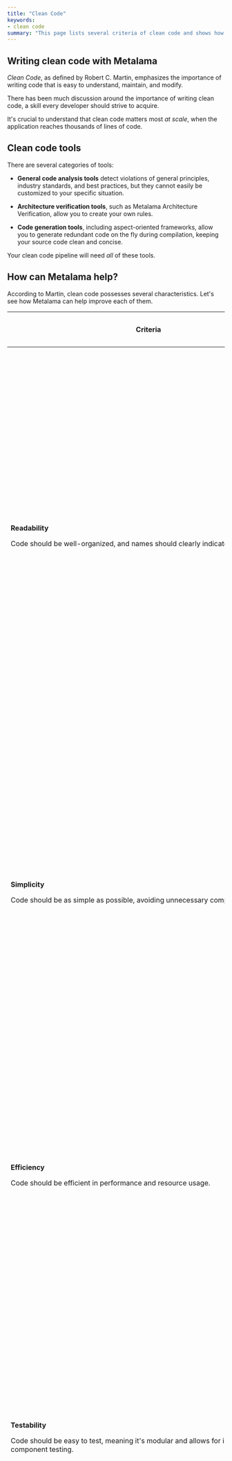 ```yaml
---
title: "Clean Code"
keywords:
- clean code
summary: "This page lists several criteria of clean code and shows how Metalama can help improving many of them."
---
```


## Writing clean code with Metalama

*Clean Code*, as defined by Robert C. Martin, emphasizes the importance of writing code that is easy to understand,
maintain, and modify.

There has been much discussion around the importance of writing clean code, a skill every developer should strive to
acquire.

It's crucial to understand that clean code matters most _at scale_, when the application reaches thousands of lines of
code.

## Clean code tools

There are several categories of tools:

- **General code analysis tools** detect violations of general principles, industry standards, and best practices, but
  they cannot easily be customized to your specific situation.

- **Architecture verification tools**, such as Metalama Architecture Verification, allow you to create your own rules.

- **Code generation tools**, including aspect-oriented frameworks, allow you to generate redundant code on the fly
  during compilation, keeping your source code clean and concise.

Your clean code pipeline will need _all_ of these tools.

## How can Metalama help?

According to Martin, clean code possesses several characteristics. Let's see how Metalama can help improve each of them.

<table class="left-aligned">
  <thead>
      <tr>
        <th>
          <p><strong>Criteria</strong></p>
        </th>
        <th>
          <p><strong>How Metalama can help</strong></p>
        </th>
        <th>
          <p><strong>Complementary tools</strong></p>
        </th>
      </tr>
  </thead>
  <tbody>
    <tr>
      <td>
        <p><b>Readability</b></p>
        <p>Code should be well-organized, and names should clearly indicate their purpose.</p>
      </td>
      <td>
        <ul>
          <li>
          <p>Code is often cluttered by operational requirements like error handling, data binding, and caching. With Metalama, you can <a href="https://doc.postsharp.net/metalama/conceptual/aspects">encapsulate these requirements as aspects</a> and apply them to your code using custom attributes or <a href="https://doc.postsharp.net/metalama/conceptual/using/adding-aspects-with-fabrics">fabrics</a>.  This helps you remove this clutter from the source code, making its essence more apparent.</p>
          </li>
          <li>
            <p>Using <a href="https://doc.postsharp.net/metalama/conceptual/architecture">Metalama Architecture Verification</a>, you can enforce naming conventions, for instance, naming classes and members according to their role in the design pattern.</p>
          </li>
        </ul>
      </td>
      <td>
        <p>Code style and formatting.</p>
        <p>Code cleanup.</p>
      </td>
    </tr>
    <tr>
      <td>
        <p><b>Simplicity</b></p>
          <p>Code should be as simple as possible, avoiding unnecessary complexity.</p>
      </td>
      <td>
        <ul>
          <li>
            <p>Metalama can seem like a source of complexity in the beginning, but when used wisely (not as a hacking tool) and at scale (dozens of uses of each aspect), it reduces complexity by achieving a better separation of concerns between business logic and non-technical requirements.</p>
          </li>
          <li>
            <p><a href="https://doc.postsharp.net/metalama/conceptual/architecture">Metalama Architecture Verification</a> or <a href="https://doc.postsharp.net/metalama/conceptual/aspects/validating">custom validation aspects</a> can detect when code does not adhere to the desired architecture or pattern guidelines.</p>
          </li>
        </ul>
      </td>
      <td>
        <p> </p>
      </td>
    </tr>
    <tr>
      <td>
        <p><b>Efficiency</b></p>
         <p>Code should be efficient in performance and resource usage.</p>
      </td>
      <td>
        <ul>
          <li>
            <p>Thanks to its unique <a href="https://doc.postsharp.net/metalama/conceptual/aspects/templates">C#-to-C# template technology</a>, the code generated by Metalama is as fast as hand-written code.</p>
          </li>
          <li>
            <p>Metalama allows easy implementation of performance-improving features such as <a href="https://doc.postsharp.net/metalama/patterns/caching">caching</a> or <a href="https://doc.postsharp.net/metalama/patterns/memoization">memoization</a>, or it can instrument the code and collect performance information.</p>
          </li>
        </ul>
      </td>
      <td>
        <p>Profilers.</p>
        <p>Benchmark and performance tests.</p>
      </td>
    </tr>
    <tr>
      <td>
        <p><b>Testability</b></p>
         <p>Code should be easy to test, meaning it's modular and allows for independent component testing.</p>
      </td>
      <td>
        <ul>
          <li>
            <p>Operational features such as <a href="https://doc.postsharp.net/metalama/examples/log">logging</a> or <a href="https://doc.postsharp.net/metalama/examples/exception-handling">error handling</a> can be difficult to test effectively as their implementation is replicated in several classes, each of which needs to be tested separately. However, by utilizing Metalama, these features can be implemented in a centralized location, known as an "aspect." Aspects can then be thoroughly tested using Metalama's unique <a href="https://doc.postsharp.net/metalama/conceptual/aspects/testing/aspect-testing">testing framework</a>.</p>
          </li>
        </ul>
      </td>
      <td>
        <p> </p>
      </td>
    </tr>
    <tr>
      <td>
        <p><b>Refactorability</b></p>
          <p>The code should be written in a way that allows easy modification or refactoring without breaking functionality.</p>
      </td>
      <td>
        <ul>
          <li>
            <p>Using <a href="https://doc.postsharp.net/metalama/conceptual/using/adding-aspects">aspects</a> can reduce the need for refactoring because features implemented with aspects can be changed or added without refactoring. When a pattern needs change, the only thing to modify is the aspect, not the hundreds of files using the aspect.</p>
          </li>
          <li>
            <p>You can use <a href="https://doc.postsharp.net/metalama/conceptual/architecture">Architecture Verification</a> to raise warnings for code that requires refactoring. For instance, if you no longer want a component to be used except from a given namespace, you can report a warning for any undesired use.</p>
          </li>
          <li>
            <p>Metalama aspects can be programmed to <a href="https://doc.postsharp.net/metalama/conceptual/aspects/ide">suggest custom refactorings</a>. They are offered to developers as other C# refactorings.</p>
          </li>
        </ul>
      </td>
      <td>
        <p> </p>
      </td>
    </tr>
    <tr>
      <td>

        <p><b>Lack of Duplication</b></p>
        <p>Avoid repetition of code (DRY Principle).</p>
        </td>
        <td>
        <ul>
          <li>
            <p>Metalama can further reduce repetitive code that cannot be efficiently abstracted by OOP by encapsulating cross-cutting concerns into <a href="https://doc.postsharp.net/metalama/conceptual/using/adding-aspects">aspects</a>.</p>
          </li>
        </ul>
        </td>
        <td>
        <p>Code duplication detection tools.</p>
        </td>
        </tr>
        <tr>
        <td>
        <p><b>Expressiveness</b></p>
        <p>The code should clearly express the intentions of the developer.</p>
        </td>
        <td>
        <ul>
          <li>
            <p>By removing boilerplate, the business meaning of the source code is more apparent.</p>
          </li>
          <li>
            <p>Instead of using code comments, you can express your design intent using <a href="https://doc.postsharp.net/metalama/conceptual/architecture">architecture validation</a> custom attributes or <a href="https://doc.postsharp.net/metalama/conceptual/using/adding-aspects-with-fabrics">fabrics</a>. Metalama will report a warning whenever this rule is violated.</p>
          </li>
        </ul>
        <p> </p>
        </td>
        <td>
        <p> </p>
        </td>
        </tr>
        <tr>
        <td>
        <p><b>Error Handling</b></p>
        <p>Code should anticipate and properly handle potential errors.</p>
        </td>
        <td>
        <ul>
          <li>
            <p>Metalama can be used to <a href="https://doc.postsharp.net/metalama/examples/exception-handling">centralize exception handling logic</a>, making the code cleaner and more consistent.</p>
          </li>
        </ul>
        </td>
        <td>
        <p> </p>
        </td>
        </tr>
        <tr>
        <td>
        <p><b>Minimal Dependencies</b></p>
        <p>Code should have minimal dependencies on other pieces of code.</p>
        </td>
        <td>
        <ul>
          <li>Dependencies on technical services such as the logger or cache will be moved to aspects. Your source code will be free of these dependencies. During the build, Metalama will <a href="https://doc.postsharp.net/metalama/conceptual/aspects/dependency-injection">pull them into your code</a>, making them runtime dependencies, but not source-code ones.
        </ul>
        </td>
        <td>
        <p> </p>
        </td>
        </tr>
        <tr>
        <td>
        <p><b>Standards Compliance</b></p>
        <p>Code should adhere to industry standards and best practices.</p>
        </td>
        <td>
        <ul>
          <li><p>Beyond industry-wide standards, <a href="https://doc.postsharp.net/metalama/conceptual/architecture">Metalama Architecture Validation</a> can help you validate the code against rules and conventions that are specific to your project.</p></li>
        </ul>
        </td>
        <td>
        <p>Generic code analysis tools.</p>
        </td>
        </tr>
        </tbody>

</table>
```
